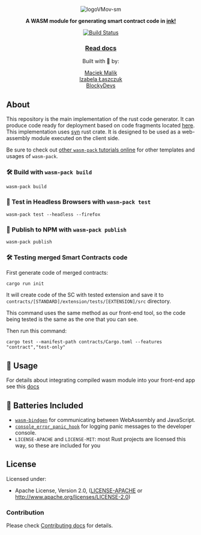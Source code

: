 <div align="center">

![logoVMov-sm](https://github.com/Smart-Beaver/.github/assets/8248700/d9d963fd-e6f7-46cb-9fce-07edc6a6d33f)

  <strong>A WASM module for generating smart contract code in <a href="https://use.ink/">ink!</a></strong>

  <p>
    <a href="https://travis-ci.org/rustwasm/wasm-pack-template"><img src="https://img.shields.io/travis/rustwasm/wasm-pack-template.svg?style=flat-square" alt="Build Status" /></a>
  </p>

  <h3>
    <a href="https://rustwasm.github.io/docs/wasm-pack/tutorials/npm-browser-packages/index.html">Read docs</a>
  </h3>

  Built with 🦀 by:
  <ul style="text-align: center; list-style: none; padding-left: 0px">
  <li><a href="https://maciekmalik.pl/">Maciek Malik</a></li>
  <li><a href="https://codewithiza.com/">Izabela Łaszczuk</a></li>
  <li><a href="https://www.blockydevs.com/">BlockyDevs</a></li>
  </ul>
</div>

## About

This repository is the main implementation of the rust code generator. It can produce code ready for deployment based on code fragments located [here]().
This implementation uses [syn](https://crates.io/crates/syn) rust crate.
It is designed to be used as a web-assembly module executed on the client side.  


Be sure to check out [other `wasm-pack` tutorials online][tutorials] for other
templates and usages of `wasm-pack`.

[tutorials]: https://rustwasm.github.io/docs/wasm-pack/tutorials/index.html


### 🛠️ Build with `wasm-pack build`

```
wasm-pack build
```

### 🔬 Test in Headless Browsers with `wasm-pack test`

```
wasm-pack test --headless --firefox
```

### 🎁 Publish to NPM with `wasm-pack publish`

```
wasm-pack publish
```

### 🛠️ Testing merged Smart Contracts code

First generate code of merged contracts:

```
cargo run init
```

It will create code of the SC with tested extension and save it to 
`contracts/[STANDARD]/extension/tests/[EXTENSION]/src` directory.

This command uses the same method as our front-end tool, so the code being tested is the same as the one that you can see.

Then run this command:
```
cargo test --manifest-path contracts/Cargo.toml --features "contract","test-only"
```

## 🚴 Usage

For details about integrating compiled wasm module into your front-end app see this [docs](https://rustwasm.github.io/book/game-of-life/hello-world.html)

## 🔋 Batteries Included

* [`wasm-bindgen`](https://github.com/rustwasm/wasm-bindgen) for communicating
  between WebAssembly and JavaScript.
* [`console_error_panic_hook`](https://github.com/rustwasm/console_error_panic_hook)
  for logging panic messages to the developer console.
* `LICENSE-APACHE` and `LICENSE-MIT`: most Rust projects are licensed this way, so these are included for you

## License

Licensed under:
* Apache License, Version 2.0, ([LICENSE-APACHE](LICENSE-APACHE) or http://www.apache.org/licenses/LICENSE-2.0)


### Contribution

Please check [Contributing docs](https://smart-beaver.github.io/#contributing) for details.